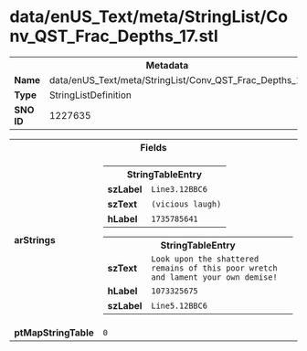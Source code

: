 <h1>data/enUS_Text/meta/StringList/Conv_QST_Frac_Depths_17.stl</h1><table><tr><th colspan="100%">Metadata</th></tr><tr><td><b>Name</b></td><td>data/enUS_Text/meta/StringList/Conv_QST_Frac_Depths_17.stl</td></tr><tr><td><b>Type</b></td><td>StringListDefinition</td></tr><tr><td><b>SNO ID</b></td><td>1227635</td></tr></table>

<table><tr><th colspan="100%">Fields</th></tr><tr><td><b>arStrings</b></td><td><table><tr><th colspan="100%">StringTableEntry</th></tr><tr><td><b>szLabel</b></td><td><code>Line3.12BBC6</code></td></tr><tr><td><b>szText</b></td><td><code>(vicious laugh)</code></td></tr><tr><td><b>hLabel</b></td><td><code>1735785641</code></td></tr></table>


<table><tr><th colspan="100%">StringTableEntry</th></tr><tr><td><b>szText</b></td><td><code>Look upon the shattered remains of this poor wretch and lament your own demise!</code></td></tr><tr><td><b>hLabel</b></td><td><code>1073325675</code></td></tr><tr><td><b>szLabel</b></td><td><code>Line5.12BBC6</code></td></tr></table>


</td></tr><tr><td><b>ptMapStringTable</b></td><td><code>0</code></td></tr></table>

